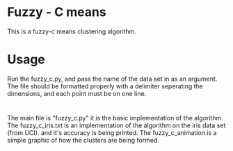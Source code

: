 # Fuzzy - C means
This is a fuzzy-c means clustering algorithm.

# Usage
Run the fuzzy_c.py, and pass the name of the data set in as an argument.
The file should be formatted properly with a delimiter seperating the dimensions, and each point must be on one line.

#
The main file is "fuzzy_c.py" it is the basic implementation of the algorithm.
The fuzzy_c_iris.txt is an implementation of the algorithm on the iris data set (from UCI). and it's accuracy is being printed.
The fuzzy_c_animation is a simple graphic of how the clusters are being formed.
